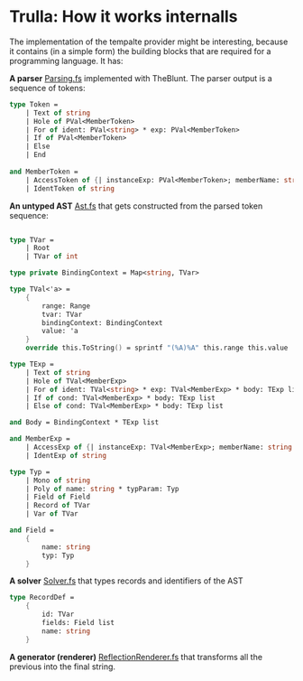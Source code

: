 # Trulla: How it works internalls

The implementation of the tempalte provider might be interesting, because it contains (in a simple form) the building blocks that are required for a programming language. It has:

**A parser** [Parsing.fs](src/TypeProvider/Trulla/Parsing.fs) implemented with TheBlunt. The parser output is a sequence of tokens:

```fsharp
type Token =
    | Text of string
    | Hole of PVal<MemberToken>
    | For of ident: PVal<string> * exp: PVal<MemberToken>
    | If of PVal<MemberToken>
    | Else
    | End
    
and MemberToken =
    | AccessToken of {| instanceExp: PVal<MemberToken>; memberName: string |}
    | IdentToken of string
```

**An untyped AST** [Ast.fs](src/TypeProvider/Trulla/Ast.fs) that gets constructed from the parsed token sequence:

```fsharp

type TVar =
    | Root
    | TVar of int

type private BindingContext = Map<string, TVar>

type TVal<'a> =
    { 
        range: Range
        tvar: TVar
        bindingContext: BindingContext
        value: 'a 
    }
    override this.ToString() = sprintf "(%A)%A" this.range this.value

type TExp =
    | Text of string
    | Hole of TVal<MemberExp>
    | For of ident: TVal<string> * exp: TVal<MemberExp> * body: TExp list
    | If of cond: TVal<MemberExp> * body: TExp list
    | Else of cond: TVal<MemberExp> * body: TExp list

and Body = BindingContext * TExp list

and MemberExp =
    | AccessExp of {| instanceExp: TVal<MemberExp>; memberName: string |}
    | IdentExp of string

type Typ =
    | Mono of string
    | Poly of name: string * typParam: Typ
    | Field of Field
    | Record of TVar
    | Var of TVar

and Field = 
    { 
        name: string
        typ: Typ
    }
```

**A solver** [Solver.fs](src/TypeProvider/Trulla/Solver.fs) that types records and identifiers of the AST

```fsharp
type RecordDef =
    {
        id: TVar
        fields: Field list
        name: string
    }
```

**A generator (renderer)** [ReflectionRenderer.fs](src/TypeProvider/Trulla/ReflectionRenderer.fs) that transforms all the previous into the final string.
